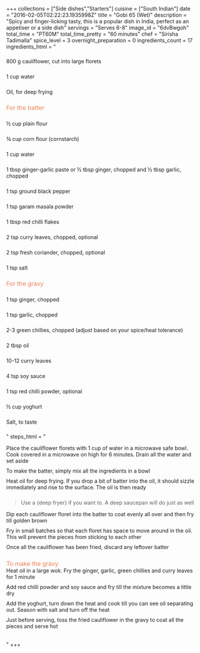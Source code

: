 +++
collections = ["Side dishes","Starters"]
cuisine = ["South Indian"]
date = "2016-02-05T02:22:23.1935998Z"
title = "Gobi 65 (Wet)"
description = "Spicy and finger-licking tasty, this is a popular dish in India, perfect as an appetiser or a side dish"
servings = "Serves 6-8"
image_id = "6dvBwgoh"
total_time = "PT60M"
total_time_pretty = "60 minutes"
chef = "Sirisha Tadimalla"
spice_level = 3
overnight_preparation = 0
ingredients_count = 17
ingredients_html = "<ul style='padding-left: 0; list-style: none;'><li itemprop='recipeIngredient' style='margin: 8px 0px;padding: 8px 0px;'>800 g cauliflower, cut into large florets</li><li itemprop='recipeIngredient' style='margin: 8px 0px;padding: 8px 0px;'>1 cup water</li><li itemprop='recipeIngredient' style='margin: 8px 0px;padding: 8px 0px;'>Oil, for deep frying</li><li style='margin: 8px 0px;padding: 8px 0px;'><span style='font-size: medium; color: #f78153;'>For the batter</span></li><li itemprop='recipeIngredient' style='margin: 8px 0px;padding: 8px 0px;'>½ cup plain flour</li><li itemprop='recipeIngredient' style='margin: 8px 0px;padding: 8px 0px;'>¾ cup corn flour (cornstarch)</li><li itemprop='recipeIngredient' style='margin: 8px 0px;padding: 8px 0px;'>1 cup water</li><li itemprop='recipeIngredient' style='margin: 8px 0px;padding: 8px 0px;'>1 tbsp ginger-garlic paste or ½ tbsp ginger, chopped and ½ tbsp garlic, chopped</li><li itemprop='recipeIngredient' style='margin: 8px 0px;padding: 8px 0px;'>1 tsp ground black pepper</li><li itemprop='recipeIngredient' style='margin: 8px 0px;padding: 8px 0px;'>1 tsp garam masala powder</li><li itemprop='recipeIngredient' style='margin: 8px 0px;padding: 8px 0px;'>1 tbsp red chilli flakes</li><li itemprop='recipeIngredient' style='margin: 8px 0px;padding: 8px 0px;'>2 tsp curry leaves, chopped, optional</li><li itemprop='recipeIngredient' style='margin: 8px 0px;padding: 8px 0px;'>2 tsp fresh coriander, chopped, optional</li><li itemprop='recipeIngredient' style='margin: 8px 0px;padding: 8px 0px;'>1 tsp salt</li><li style='margin: 8px 0px;padding: 8px 0px;'><span style='font-size: medium; color: #f78153;'>For the gravy</span></li><li itemprop='recipeIngredient' style='margin: 8px 0px;padding: 8px 0px;'>1 tsp ginger, chopped</li><li itemprop='recipeIngredient' style='margin: 8px 0px;padding: 8px 0px;'>1 tsp garlic, chopped</li><li itemprop='recipeIngredient' style='margin: 8px 0px;padding: 8px 0px;'>2-3 green chillies, chopped (adjust based on your spice/heat tolerance)</li><li itemprop='recipeIngredient' style='margin: 8px 0px;padding: 8px 0px;'>2 tbsp oil</li><li itemprop='recipeIngredient' style='margin: 8px 0px;padding: 8px 0px;'>10-12 curry leaves</li><li itemprop='recipeIngredient' style='margin: 8px 0px;padding: 8px 0px;'>4 tsp soy sauce</li><li itemprop='recipeIngredient' style='margin: 8px 0px;padding: 8px 0px;'>1 tsp red chilli powder, optional</li><li itemprop='recipeIngredient' style='margin: 8px 0px;padding: 8px 0px;'>½ cup yoghurt</li><li itemprop='recipeIngredient' style='margin: 8px 0px;padding: 8px 0px;'>Salt, to taste</li></ul>"
steps_html = "<ol style='list-style: none inside; padding-left: 0px;'><li style='padding-bottom: 10px;'><i class='step-track-icon fa fa-square-o'></i><span class='step-text' itemprop='recipeInstructions'>Place the cauliflower florets with 1 cup of water in a microwave safe bowl. Cook covered in a microwave on high for 6 minutes. Drain all the water and set aside</span></li><li style='padding-bottom: 10px;'><i class='step-track-icon fa fa-square-o'></i><span class='step-text' itemprop='recipeInstructions'>To make the batter, simply mix all the ingredients in a bowl</span></li><li style='padding-bottom: 10px;'><i class='step-track-icon fa fa-square-o'></i><span class='step-text' itemprop='recipeInstructions'>Heat oil for deep frying. If you drop a bit of batter into the oil, it should sizzle immediately and rise to the surface. The oil is then ready</span></li><blockquote>Use a {deep fryer} if you want to. A deep saucepan will do just as well</blockquote><li style='padding-bottom: 10px;'><i class='step-track-icon fa fa-square-o'></i><span class='step-text' itemprop='recipeInstructions'>Dip each cauliflower floret into the batter to coat evenly all over and then fry till golden brown</span></li><li style='padding-bottom: 10px;'><i class='step-track-icon fa fa-square-o'></i><span class='step-text' itemprop='recipeInstructions'>Fry in small batches so that each floret has space to move around in the oil. This will prevent the pieces from sticking to each other</span></li><li style='padding-bottom: 10px;'><i class='step-track-icon fa fa-square-o'></i><span class='step-text' itemprop='recipeInstructions'>Once all the cauliflower has been fried, discard any leftover batter</span></li><li style='list-style: none; margin: 8px 0px;padding: 8px 0px;'><span style='font-size: medium; color: #f78153;'>To make the gravy</span><ol style='list-style: none inside; padding-left: 0px;'><li style='padding-bottom: 10px;'><i class='step-track-icon fa fa-square-o'></i><span class='step-text' itemprop='recipeInstructions'>Heat oil in a large wok. Fry the ginger, garlic, green chillies and curry leaves for 1 minute</span></li><li style='padding-bottom: 10px;'><i class='step-track-icon fa fa-square-o'></i><span class='step-text' itemprop='recipeInstructions'>Add red chilli powder and soy sauce and fry till the mixture becomes a little dry</span></li><li style='padding-bottom: 10px;'><i class='step-track-icon fa fa-square-o'></i><span class='step-text' itemprop='recipeInstructions'>Add the yoghurt, turn down the heat and cook till you can see oil separating out. Season with salt and turn off the heat</span></li><li style='padding-bottom: 10px;'><i class='step-track-icon fa fa-square-o'></i><span class='step-text' itemprop='recipeInstructions'>Just before serving, toss the fried cauliflower in the gravy to coat all the pieces and serve hot</span></li></ol></li></ol>"
+++
